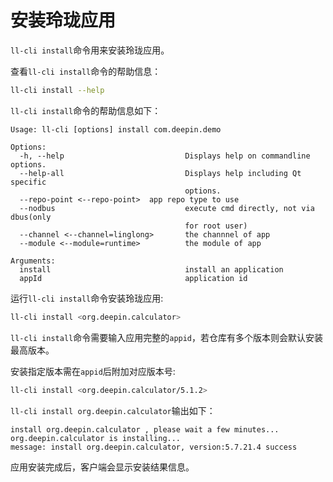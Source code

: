 # 安装玲珑应用

`ll-cli install`命令用来安装玲珑应用。

查看`ll-cli install`命令的帮助信息：

```bash
ll-cli install --help
```

`ll-cli install`命令的帮助信息如下：

```text
Usage: ll-cli [options] install com.deepin.demo

Options:
  -h, --help                           Displays help on commandline options.
  --help-all                           Displays help including Qt specific
                                       options.
  --repo-point <--repo-point>  app repo type to use
  --nodbus                             execute cmd directly, not via dbus(only
                                       for root user)
  --channel <--channel=linglong>       the channnel of app
  --module <--module=runtime>          the module of app

Arguments:
  install                              install an application
  appId                                application id
```

运行`ll-cli install`命令安装玲珑应用:

```bash
ll-cli install <org.deepin.calculator>
```

`ll-cli install`命令需要输入应用完整的`appid`，若仓库有多个版本则会默认安装最高版本。

安装指定版本需在`appid`后附加对应版本号:

```bash
ll-cli install <org.deepin.calculator/5.1.2>
```

`ll-cli install org.deepin.calculator`输出如下：

```text
install org.deepin.calculator , please wait a few minutes...
org.deepin.calculator is installing...
message: install org.deepin.calculator, version:5.7.21.4 success
```

应用安装完成后，客户端会显示安装结果信息。

